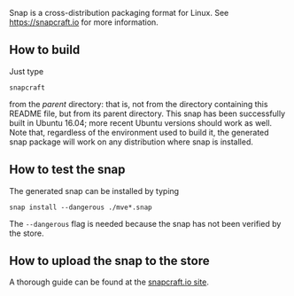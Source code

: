 Snap is a cross-distribution packaging format for Linux. See
https://snapcraft.io for more information.

How to build
------------
Just type
```
snapcraft
```
from the *parent* directory: that is, not from the directory containing this
README file, but from its parent directory. This snap has been successfully
built in Ubuntu 16.04; more recent Ubuntu versions should work as well. Note
that, regardless of the environment used to build it, the generated snap
package will work on any distribution where snap is installed.

How to test the snap
--------------------
The generated snap can be installed by typing
```
snap install --dangerous ./mve*.snap
```
The `--dangerous` flag is needed because the snap has not been verified by the
store.

How to upload the snap to the store
-----------------------------------
A thorough guide can be found at the [snapcraft.io
site](https://snapcraft.io/docs/build-snaps/publish).

